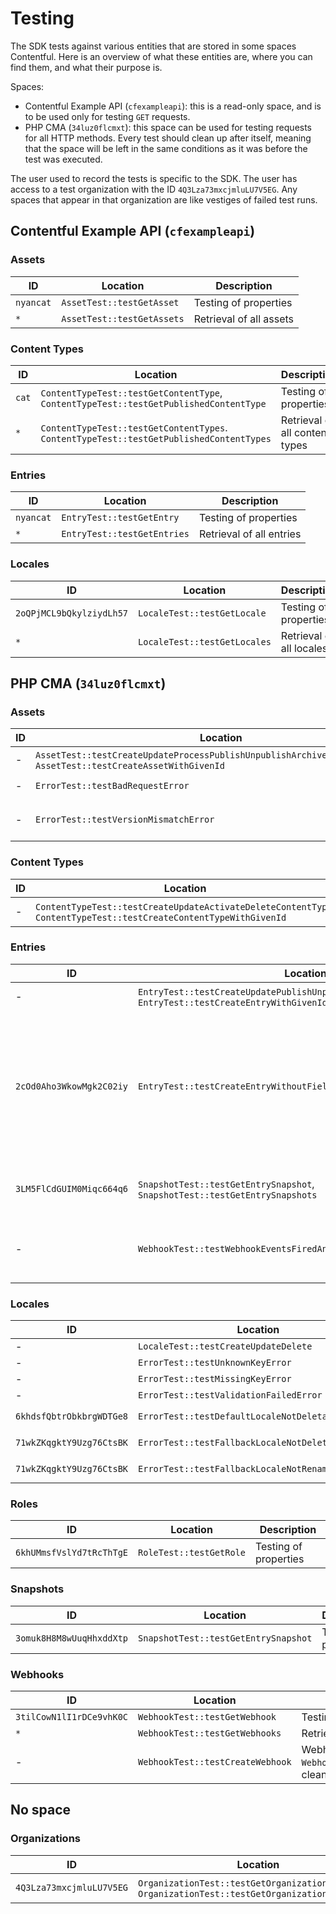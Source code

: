 # Testing

The SDK tests against various entities that are stored in some spaces Contentful. Here is an overview of what these entities are, where you can find them, and what their purpose is.

Spaces:

- Contentful Example API (`cfexampleapi`): this is a read-only space, and is to be used only for testing `GET` requests.
- PHP CMA (`34luz0flcmxt`): this space can be used for testing requests for all HTTP methods. Every test should clean up after itself, meaning that the space will be left in the same conditions as it was before the test was executed.

The user used to record the tests is specific to the SDK. The user has access to a test organization with the ID `4Q3Lza73mxcjmluLU7V5EG`. Any spaces that appear in that organization are like vestiges of failed test runs.

## Contentful Example API (`cfexampleapi`)

### Assets

| ID | Location | Description |
| - | - | - |
| `nyancat` | `AssetTest::testGetAsset` | Testing of properties |
| `*` | `AssetTest::testGetAssets` | Retrieval of all assets |


### Content Types

| ID | Location | Description |
| - | - | - |
| `cat` | `ContentTypeTest::testGetContentType`, `ContentTypeTest::testGetPublishedContentType` | Testing of properties |
| `*` | `ContentTypeTest::testGetContentTypes`. `ContentTypeTest::testGetPublishedContentTypes` | Retrieval of all content types |


### Entries

| ID | Location | Description |
| - | - | - |
| `nyancat` | `EntryTest::testGetEntry` | Testing of properties |
| `*` | `EntryTest::testGetEntries` | Retrieval of all entries |


### Locales

| ID | Location | Description |
| - | - | - |
| `2oQPjMCL9bQkylziydLh57` | `LocaleTest::testGetLocale` | Testing of properties |
| `*` | `LocaleTest::testGetLocales` | Retrieval of all locales |


## PHP CMA (`34luz0flcmxt`)

### Assets

| ID | Location | Description |
| - | - | - |
| - | `AssetTest::testCreateUpdateProcessPublishUnpublishArchiveUnarchiveDelete`, `AssetTest::testCreateAssetWithGivenId` | Cleans up after itself |
| - | `ErrorTest::testBadRequestError` | Expects `BadRequestException` |
| - | `ErrorTest::testVersionMismatchError` | Expects `VersionMismatchException`, cleans up after itself |

### Content Types

| ID | Location | Description |
| - | - | - |
| - | `ContentTypeTest::testCreateUpdateActivateDeleteContentType`, `ContentTypeTest::testCreateContentTypeWithGivenId` | Cleans up after itself |


### Entries

| ID | Location | Description |
| - | - | - |
| - | `EntryTest::testCreateUpdatePublishUnpublishArchiveUnarchiveDelete`, `EntryTest::testCreateEntryWithGivenId` | Cleans up after itself |
| `2cOd0Aho3WkowMgk2C02iy` | `EntryTest::testCreateEntryWithoutFields` | The entry was saved without proving values for its fields, therefore Contentful will not return the property `fields` |
| `3LM5FlCdGUIM0Miqc664q6` | `SnapshotTest::testGetEntrySnapshot`, `SnapshotTest::testGetEntrySnapshots` | Used for testing entry snapshots |
| - | `WebhookTest::testWebhookEventsFiredAndLogged` | Creates and deletes entries for testing webhooks |


### Locales

| ID | Location | Description |
| - | - | - |
| - | `LocaleTest::testCreateUpdateDelete` | Cleans up after itself |
| - | `ErrorTest::testUnknownKeyError` | Expects `UnknownKeyException` |
| - | `ErrorTest::testMissingKeyError` | Expects `MissingKeyException` |
| - | `ErrorTest::testValidationFailedError` | Expects `ValidationFailedException` |
| `6khdsfQbtrObkbrgWDTGe8` | `ErrorTest::testDefaultLocaleNotDeletableError` | Expects `DefaultLocaleNotDeletableException` |
| `71wkZKqgktY9Uzg76CtsBK` | `ErrorTest::testFallbackLocaleNotDeletableError` | Expects `FallbackLocaleNotDeletableException` |
| `71wkZKqgktY9Uzg76CtsBK` | `ErrorTest::testFallbackLocaleNotRenameableError` | Expects `FallbackLocaleNotRenameableException` |


### Roles

| ID | Location | Description |
| - | - | - |
| `6khUMmsfVslYd7tRcThTgE` | `RoleTest::testGetRole` | Testing of properties |


### Snapshots

| ID | Location | Description |
| - | - | - |
| `3omuk8H8M8wUuqHhxddXtp` | `SnapshotTest::testGetEntrySnapshot` | Testing of properties |


### Webhooks

| ID | Location | Description |
| - | - | - |
| `3tilCowN1lI1rDCe9vhK0C` | `WebhookTest::testGetWebhook` | Testing of properties |
| `*` | `WebhookTest::testGetWebhooks` | Retrieval of all webhooks |
| - | `WebhookTest::testCreateWebhook` | Webhook used in `WebhookTest::testWebhookEventsFiredAndLogged`, cleaned up in `WebhookTest::testDeleteWebhook` |



## No space

### Organizations

| ID | Location | Description |
| - | - | - |
| `4Q3Lza73mxcjmluLU7V5EG` | `OrganizationTest::testGetOrganizations`, `OrganizationTest::testGetOrganizationsWithQuery` | Testing of properties |
